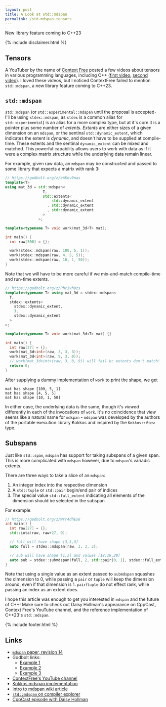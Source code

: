 ```yaml
---
layout: post
title: A Look at std::mdspan
permalink: /std-mdspan-tensors
---
```


New library feature coming to C++23

{% include disclaimer.html %}

## Tensors

A YouTuber by the name of [Context Free](https://www.youtube.com/c/ContextFree/videos) posted a few videos about tensors in various programming languages, including C++ ([first video](https://youtu.be/WbpbEilgQBc), [second video](https://youtu.be/ICxxKeE4GuA)).
I loved these videos, but I noticed ContextFree failed to mention `std::mdspan`, a new library feature coming to C++23.

## `std::mdspan`

`std::mdspan` (or `std::experimental::mdspan` until the proposal is accepted-I'll be using `stdex::mdspan`, as `stdex` is a common alias for `std::experimental`) is an alias for a more complex type, but at it's core it is a pointer plus some number of _extents_.
_Extents_ are either sizes of a given dimension on an `mdspan`, or the sentinal `std::dynamic_extent`, which indicates the extent is _dynamic_, and doesn't have to be supplied at compile-time.
These extents and the sentinal `dynamic_extent` can be mixed and matched.
This powerful capability allows users to work with data as if it were a complex matrix structure while the underlying data remain linear.

For example, given raw data, an `mdspan` may be constructed and passed to some library that expects a matrix with rank 3:
```cpp
// https://godbolt.org/z/eWKev9nas
template<T>
using mat_3d = std::mdspan<
                 T,
                 std::extents<
                     std::dynamic_extent
                   , std::dynamic_extent
                   , std::dynamic_extent
                 >
               >;

template<typename T> void work(mat_3d<T> mat);

int main() {
  int raw[500] = {};

  work(stdex::mdspan(raw, 100, 5, 1));
  work(stdex::mdspan(raw, 4, 5, 5));
  work(stdex::mdspan(raw, 10, 1, 50));
}
```

Note that we will have to be more careful if we mix-and-match compile-time and run-time extents.

```cpp
// https://godbolt.org/z/Phr1vh9zs
template<typename T> using mat_3d = stdex::mdspan<
  T,
  stdex::extents<
    stdex::dynamic_extent,
    3,
    stdex::dynamic_extent
  >
>;

template<typename T> void work(mat_3d<T> mat) {}

int main() {
  int raw[27] = {};
  work(mat_3d<int>(raw, 3, 3, 3));
  work(mat_3d<int>(raw, 9, 3, 0));
  // work(mat_3d<int>(raw, 3, 0, 9)) will fail bc extents don't match!
  return 0;
}
```

After supplying a dummy implementation of `work` to print the shape, we get
```console
mat has shape [100, 5, 1]
mat has shape [4, 5, 5]
mat has shape [10, 1, 50]
```

In either case, the underlying data is the same, though it's _viewed_ differently in each of the invocations of `work`.
It's no coincidence that _view_ seems like a natural name for `mdspan` - `mdspan` was developed by the authors of the portable execution library Kokkos and inspired by the `Kokkos::View` type.

## Subspans

Just like `std::span`, `mdspan` has support for taking subspans of a given span.
This is more complicated with `mdspan` however, due to `mdspan`'s variadic extents.

There are three ways to take a slice of an `mdspan`:

1. An integer index into the respective dimension
1. A `std::tuple` or `std::pair` begin/end pair of indices
1. The special value `std::full_extent` indicating all elements of the dimension should be selected in the subspan

For example:
```cpp
// https://godbolt.org/z/Wrr4dhEs8
int main() {
  int raw[27] = {};
  std::iota(raw, raw+27, 0);

  // full will have shape [3,3,3]
  auto full = stdex::mdspan(raw, 3, 3, 3);

  // sub will have shape [1,3] and values [18,19,20]
  auto sub = stdex::submdspan(full, 2, std::pair{0, 1}, stdex::full_extent);
}
```

Note that using a single value as an extent passed to `submdspan` squashes the dimension to 0, while passing a `pair` or `tuple` will keep the dimension around, even if that dimension is 1.
`pair`/`tuple` do not effect rank, while passing an index as an extent does.

I hope this article was enough to get you interested in `mdspan` and the future of C++!
Make sure to check out Daisy Hollman's appearance on CppCast, Context Free's YouTube channel, and the reference implementation of C++23's `std::mdspan`.

{% include footer.html %}

## Links

* [`mdspan` paper, revision 14](http://www.open-std.org/jtc1/sc22/wg21/docs/papers/2021/p0009r14.html)
* Godbolt links:
    * [Example 1](https://godbolt.org/z/eWKev9nas)
    * [Example 2](https://godbolt.org/z/Phr1vh9zs)
    * [Example 3](https://godbolt.org/z/Wrr4dhEs8)
* [ContextFree's YouTube channel](https://www.youtube.com/c/ContextFree/videos)
* [Kokkos mdspan implementation](https://github.com/kokkos/mdspan)
* [Intro to mdspan wiki article](https://github.com/kokkos/mdspan/wiki/A-Gentle-Introduction-to-mdspan)
* [`std::mdspan` on compiler explorer](https://godbolt.org/z/KMT3G9Ese)
* [CppCast episode with Daisy Hollman](https://cppcast.com/too-cute-mdspan/)
